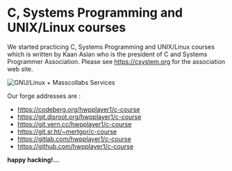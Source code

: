 # C, Systems Programming and UNIX/Linux courses

We started practicing C, Systems Programming and UNIX/Linux courses which is written by Kaan Aslan who is the president of C and Systems Programmer Association. Please see https://csystem.org for the association web site.

![GNU/Linux + Masscollabs Services](opacity_GNULove400dpi.png)

Our forge addresses are :

* https://codeberg.org/hwpplayer1/c-course 
* https://git.disroot.org/hwpplayer1/c-course
* https://git.vern.cc/hwpplayer1/c-course
* https://git.sr.ht/~mertgor/c-course
* https://gitlab.com/hwpplayer1/c-course
* https://github.com/hwpplayer1/c-course

**happy hacking!...**
